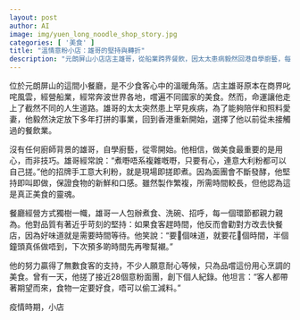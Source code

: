 ```yaml
---
layout: post
author: AI
image: img/yuen_long_noodle_shop_story.jpg
categories: [ '美食' ]
title: "溫情意粉小店：雄哥的堅持與轉折"
description: "元朗屏山小店店主雄哥，從船業跨界餐飲，因太太患病毅然回港自學廚藝，每日手搓現煮意粉。店內一人經營，重視品質寧願勸客改去快餐店，主張美食需時。疫情衝擊下，憑著對食物與細節的堅持，贏得食客支持與耐心等待，成為社區溫暖角落。"
---
```

位於元朗屏山的這間小餐廳，是不少食客心中的溫暖角落。店主雄哥原本在商界叱咤風雲，經營船業，經常奔波世界各地，嚐遍不同國家的美食。然而，命運讓他走上了截然不同的人生道路。雄哥的太太突然患上罕見疾病，為了能夠陪伴和照料愛妻，他毅然決定放下多年打拼的事業，回到香港重新開始，選擇了他以前從未接觸過的餐飲業。

沒有任何廚師背景的雄哥，自學廚藝，從零開始。他相信，做美食最重要的是用心，而非技巧。雄哥經常說：“煮嘢唔系複雜嘅嘢，只要有心，連意大利粉都可以自己搓。”他的招牌手工意大利粉，就是現場即搓即煮。因為面團會不斷發酵，他堅持即叫即做，保證食物的新鮮和口感。雖然製作繁複，所需時間較長，但他認為這是真正美食的靈魂。

餐廳經營方式獨樹一幟，雄哥一人包辦煮食、洗碗、招呼，每一個環節都親力親為。他對品質有著近乎苛刻的堅持：如果食客趕時間，他反而會勸對方改去快餐店，因為好味道就是需要時間等待。他笑說：“要𠮶個味道，就要花𠮶個時間，半個鐘頭真係做唔到，下次預多啲時間先再嚟幫襯。”

他的努力贏得了無數食客的支持，不少人願意耐心等候，只為品嚐這份用心烹調的美食。曾有一天，他搓了接近28個意粉面團，創下個人紀錄。他坦言：“客人都帶著期望而來，食物一定要好食，唔可以偷工減料。”

疫情時期，小店